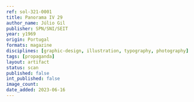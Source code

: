 ```yaml
---
ref: sol-321-0001
title: Panorama IV 29
author_name: Júlio Gil
publisher: SPN/SNI/SEIT
year: y1969
origin: Portugal
formats: magazine
disciplines: [graphic-design, illustration, typography, photography]
tags: [propaganda]
layout: artifact
status: scan
published: false
int_published: false
image_count:
date_added: 2023-06-16
---
```

